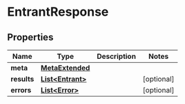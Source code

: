 

# EntrantResponse


## Properties

Name | Type | Description | Notes
------------ | ------------- | ------------- | -------------
**meta** | [**MetaExtended**](MetaExtended.md) |  | 
**results** | [**List&lt;Entrant&gt;**](Entrant.md) |  |  [optional]
**errors** | [**List&lt;Error&gt;**](Error.md) |  |  [optional]




